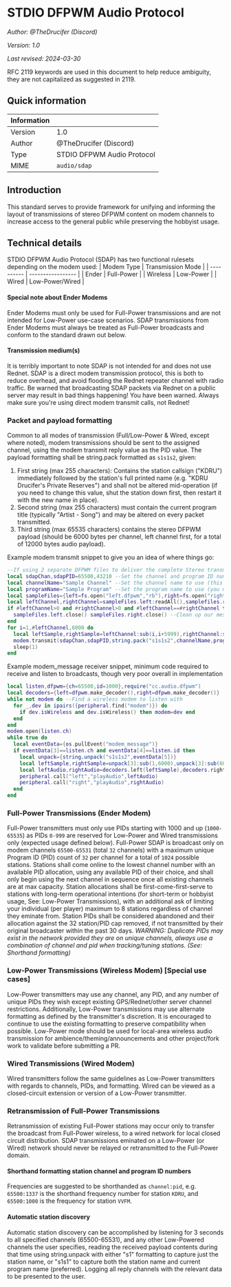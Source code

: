 # STDIO DFPWM Audio Protocol

*Author: @TheDrucifer (Discord)*

*Version: 1.0*

*Last revised: 2024-03-30*

RFC 2119 keywords are used in this document to help reduce ambiguity, they are not capitalized as suggested in 2119.

## Quick information
| Information |                             |
| ----------- | --------------------------- |
| Version     | 1.0                         |
| Author      | @TheDrucifer (Discord)      |
| Type        | STDIO DFPWM Audio Protocol  |
| MIME        | `audio/sdap`                |

## Introduction
This standard serves to provide framework for unifying and informing the layout of transmissions of stereo DFPWM content on modem channels to increase access to the general public while preserving the hobbyist usage.

## Technical details
STDIO DFPWM Audio Protocol (SDAP) has two functional rulesets depending on the modem used:
| Modem Type | Transmission Mode |
| ---------- | ----------------- |
| Ender      | Full-Power        |
| Wireless   | Low-Power         |
| Wired      | Low-Power/Wired   |


#### Special note about Ender Modems
Ender Modems must only be used for Full-Power transmissions and are not intended for Low-Power use-case scenarios. SDAP transmissions from Ender Modems must always be treated as Full-Power broadcasts and conform to the standard drawn out below.

#### Transmission medium(s)
It is terribly important to note SDAP is not intended for and does not use Rednet. SDAP is a direct modem transmission protocol, this is both to reduce overhead, and avoid flooding the Rednet repeater channel with radio traffic. Be warned that broadcasting SDAP packets via Rednet on a public server may result in bad things happening! You have been warned. Always make sure you're using direct modem transmit calls, not Rednet!

### Packet and payload formatting
Common to all modes of transmission (Full/Low-Power & Wired, except where noted), modem transmissions should be sent to the assigned channel, using the modem transmit reply value as the PID value. The payload formatting shall be string.pack formatted as `s1s1s2`, given:
1. First string (max 255 characters): Contains the station callsign ("KDRU") immediately followed by the station's full printed name (e.g. "KDRU Drucifer's Private Reserves") and shall not be altered mid-operation (if you need to change this value, shut the station down first, then restart it with the new name in place).
2. Second string (max 255 characters) must contain the current program title (typically "Artist - Song") and may be altered on every packet transmitted.
3. Third string (max 65535 characters) contains the stereo DFPWM payload (should be 6000 bytes per channel, left channel first, for a total of 12000 bytes audio payload).

Example modem transmit snippet to give you an idea of where things go:
```lua
--If using 2 separate DFPWM files to deliver the complete Stereo transmission:
local sdapChan,sdapPID=65500,43210 --Set the channel and program ID numbers we will use
local channelName="Sample Channel" --Set the channel name to use (this must remain static during runtime)
local programName="Sample Program" --Set the program name to use (you may update this once per packet)
local sampleFiles={left=fs.open("left.dfpwm","rb"),right=fs.open("right.dfpwm","rb")} --Load files in binary mode to ensure data does not get mangled with unwanted UTF-8 conversion
local leftChannel,rightChannel=sampleFiles.left:readAll(),samplefiles.right:readAll() --Dump contents into string buffers
if #leftChannel>0 and #rightChannel>0 and #leftChannel==#rightChannel then
  sampleFiles.left.close() sampleFiles.right.close() --Clean up our mess
end
for i=1,#leftChannel,6000 do
  local leftSample,rightSample=leftChannel:sub(i,i+5999),rightChannel:sub(i,i+5999)
  modem.transmit(sdapChan,sdapPID,string.pack("s1s1s2",channelName,programName,leftSample..rightSample))
  sleep(1)
end
```

Example modem_message receiver snippet, minimum code required to receive and listen to broadcasts, though very poor overall in implementation
```lua
local listen,dfpwm={ch=65500,id=1000},require("cc.audio.dfpwm")
local decoders={left=dfpwm.make_decoder(),right=dfpwm.make_decoder()}
while not modem do --Find a wireless modem to listen with
  for _,dev in ipairs({peripheral.find("modem")}) do
    if dev.isWireless and dev.isWireless() then modem=dev end
  end
end
modem.open(listen.ch)
while true do
  local eventData={os.pullEvent("modem_message")}
  if eventData[3]==listen.ch and eventData[4]==listen.id then
    local unpack={string.unpack("s1s1s2",eventData[5])}
    local leftSample,rightSample=unpack[3]:sub(1,6000),unpack[3]:sub(6001,12000)
    local leftAudio,rightAudio=decoders.left(leftSample),decoders.right(rightSample)
    peripheral.call("left","playAudio",leftAudio)
    peripheral.call("right","playAudio",rightAudio)
  end
end
```

### Full-Power Transmissions (Ender Modem)
Full-Power transmitters must only use PIDs starting with 1000 and up (`1000-65535`) as PIDs `0-999` are reserved for Low-Power and Wired transmissions only (expected usage defined below). Full-Power SDAP is broadcast only on modem channels `65500-65531` (total `32` channels) with a maximum unique Program ID (PID) count of `32` per channel for a total of `1024` possible stations. Stations shall come online to the lowest channel number with an available PID allocation, using any available PID of their choice, and shall only begin using the next channel in sequence once all existing channels are at max capacity. Station allocations shall be first-come-first-serve to stations with long-term operational intentions (for short-term or hobbyist usage, See: Low-Power Transmissions), with an additional ask of limiting your individual (per player) maximum to 8 stations regardless of channel they eminate from. Station PIDs shall be considered abandoned and their allocation against the 32 station/PID cap removed, if not transmitted by their original broadcaster within the past 30 days. *WARNING: Duplicate PIDs may exist in the network provided they are on unique channels, always use a combination of channel and pid when tracking/tuning stations. (See: Shorthand formatting)*

### Low-Power Transmissions (Wireless Modem) [Special use cases]
Low-Power transmitters may use any channel, any PID, and any number of unique PIDs they wish except existing GPS/Rednet/other server channel restrictions. Additionally, Low-Power transmissions may use alternate formatting as defined by the transmitter's discretion. It is encouraged to continue to use the existing formatting to preserve compatibility when possible. Low-Power mode should be used for local-area wireless audio transmission for ambience/theming/announcements and other project/fork work to validate before submitting a PR.

### Wired Transmissions (Wired Modem)
Wired transmitters follow the same guidelines as Low-Power transmitters with regards to channels, PIDs, and formatting. Wired can be viewed as a closed-circuit extension or version of a Low-Power transmitter.

### Retransmission of Full-Power Transmissions
Retransmission of existing Full-Power stations may occur only to transfer the broadcast from Full-Power wireless, to a wired network for local closed circuit distribution. SDAP transmissions eminated on a Low-Power (or Wired) network should never be relayed or retransmitted to the Full-Power domain.

#### Shorthand formatting station channel and program ID numbers
Frequencies are suggested to be shorthanded as `channel:pid`, e.g. `65500:1337` is the shorthand frequency number for station `KDRU`, and `65500:1000` is the frequency for station `VVFM`.

#### Automatic station discovery
Automatic station discovery can be accomplished by listening for 3 seconds to all specified channels (65500-65531), and any other Low-Powered channels the user specifies, reading the received payload contents during that time using string.unpack with either "s1" formatting to capture just the station name, or "s1s1" to capture both the station name and current program name (preferred). Logging all reply channels with the relevant data to be presented to the user.
